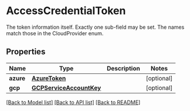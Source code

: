 # AccessCredentialToken

The token information itself. Exactly one sub-field may be set. The names match those in the CloudProvider enum.

## Properties

| Name      | Type                                                | Description | Notes      |
| --------- | --------------------------------------------------- | ----------- | ---------- |
| **azure** | [**AzureToken**](AzureToken.md)                     |             | [optional] |
| **gcp**   | [**GCPServiceAccountKey**](GCPServiceAccountKey.md) |             | [optional] |

[[Back to Model list]](../README.md#documentation-for-models) [[Back to API list]](../README.md#documentation-for-api-endpoints) [[Back to README]](../README.md)
